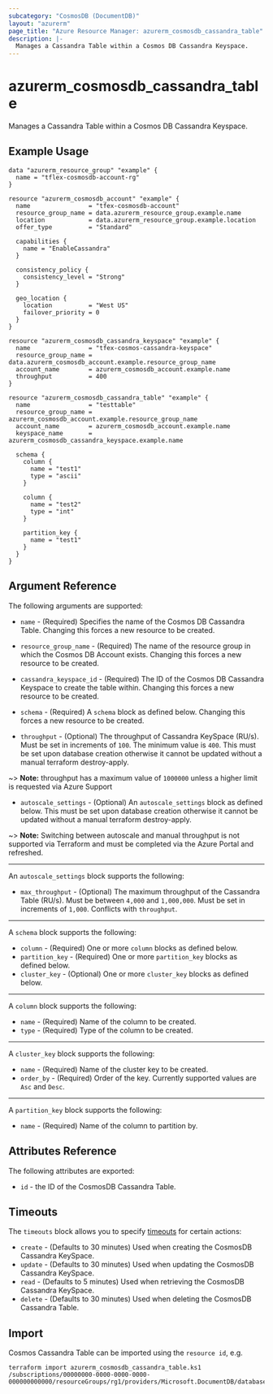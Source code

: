 ```yaml
---
subcategory: "CosmosDB (DocumentDB)"
layout: "azurerm"
page_title: "Azure Resource Manager: azurerm_cosmosdb_cassandra_table"
description: |-
  Manages a Cassandra Table within a Cosmos DB Cassandra Keyspace.
---
```


# azurerm_cosmosdb_cassandra_table

Manages a Cassandra Table within a Cosmos DB Cassandra Keyspace.

## Example Usage

```hcl
data "azurerm_resource_group" "example" {
  name = "tflex-cosmosdb-account-rg"
}

resource "azurerm_cosmosdb_account" "example" {
  name                = "tfex-cosmosdb-account"
  resource_group_name = data.azurerm_resource_group.example.name
  location            = data.azurerm_resource_group.example.location
  offer_type          = "Standard"

  capabilities {
    name = "EnableCassandra"
  }

  consistency_policy {
    consistency_level = "Strong"
  }

  geo_location {
    location          = "West US"
    failover_priority = 0
  }
}

resource "azurerm_cosmosdb_cassandra_keyspace" "example" {
  name                = "tfex-cosmos-cassandra-keyspace"
  resource_group_name = data.azurerm_cosmosdb_account.example.resource_group_name
  account_name        = azurerm_cosmosdb_account.example.name
  throughput          = 400
}

resource "azurerm_cosmosdb_cassandra_table" "example" {
  name                = "testtable"
  resource_group_name = azurerm_cosmosdb_account.example.resource_group_name
  account_name        = azurerm_cosmosdb_account.example.name
  keyspace_name       = azurerm_cosmosdb_cassandra_keyspace.example.name

  schema {
    column {
      name = "test1"
      type = "ascii"
    }

    column {
      name = "test2"
      type = "int"
    }

    partition_key {
      name = "test1"
    }
  }
}
```

## Argument Reference

The following arguments are supported:

* `name` - (Required) Specifies the name of the Cosmos DB Cassandra Table. Changing this forces a new resource to be created.

* `resource_group_name` - (Required) The name of the resource group in which the Cosmos DB Account exists. Changing this forces a new resource to be created.

* `cassandra_keyspace_id` - (Required) The ID of the Cosmos DB Cassandra Keyspace to create the table within. Changing this forces a new resource to be created.

* `schema` - (Required) A `schema` block as defined below. Changing this forces a new resource to be created.

* `throughput` - (Optional) The throughput of Cassandra KeySpace (RU/s). Must be set in increments of `100`. The minimum value is `400`. This must be set upon database creation otherwise it cannot be updated without a manual terraform destroy-apply.

~> **Note:** throughput has a maximum value of `1000000` unless a higher limit is requested via Azure Support

* `autoscale_settings` - (Optional) An `autoscale_settings` block as defined below. This must be set upon database creation otherwise it cannot be updated without a manual terraform destroy-apply.

~> **Note:** Switching between autoscale and manual throughput is not supported via Terraform and must be completed via the Azure Portal and refreshed.

---

An `autoscale_settings` block supports the following:

* `max_throughput` - (Optional) The maximum throughput of the Cassandra Table (RU/s). Must be between `4,000` and `1,000,000`. Must be set in increments of `1,000`. Conflicts with `throughput`.

---

A `schema` block supports the following:

* `column` - (Required) One or more `column` blocks as defined below.
* `partition_key` - (Required) One or more `partition_key` blocks as defined below.
* `cluster_key` - (Optional) One or more `cluster_key` blocks as defined below.

---

A `column` block supports the following:

* `name` - (Required) Name of the column to be created.
* `type` - (Required) Type of the column to be created.

---

A `cluster_key` block supports the following:

* `name` - (Required) Name of the cluster key to be created.
* `order_by` - (Required) Order of the key. Currently supported values are `Asc` and `Desc`.

---

A `partition_key` block supports the following:

* `name` - (Required) Name of the column to partition by.

## Attributes Reference

The following attributes are exported:

* `id` - the ID of the CosmosDB Cassandra Table.

## Timeouts

The `timeouts` block allows you to specify [timeouts](https://www.terraform.io/docs/configuration/resources.html#timeouts) for certain actions:

* `create` - (Defaults to 30 minutes) Used when creating the CosmosDB Cassandra KeySpace.
* `update` - (Defaults to 30 minutes) Used when updating the CosmosDB Cassandra KeySpace.
* `read` - (Defaults to 5 minutes) Used when retrieving the CosmosDB Cassandra KeySpace.
* `delete` - (Defaults to 30 minutes) Used when deleting the CosmosDB Cassandra Table.

## Import

Cosmos Cassandra Table can be imported using the `resource id`, e.g.

```shell
terraform import azurerm_cosmosdb_cassandra_table.ks1 /subscriptions/00000000-0000-0000-0000-000000000000/resourceGroups/rg1/providers/Microsoft.DocumentDB/databaseAccounts/account1/cassandraKeyspaces/ks1/tables/table1
```
